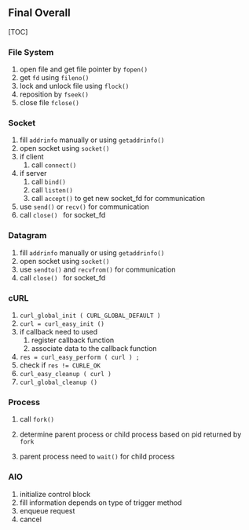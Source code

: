 ## Final Overall

[TOC]



### File System

1. open file and get file pointer by `fopen()`
2. get `fd` using `fileno()`
3. lock and unlock file using `flock()`
4. reposition by `fseek()`
5. close file `fclose()`

### Socket

1. fill `addrinfo` manually or using `getaddrinfo()`
2. open socket using `socket()`
3. if client
   1. call `connect()`
4. if server
   1. call `bind()`
   2. call `listen()`
   3. call `accept()` to get new socket_fd for communication
5. use `send()` or `recv()` for communication
6. call `close() ` for socket_fd

### Datagram

1. fill `addrinfo` manually or using `getaddrinfo()`
2. open socket using `socket()`
3. use `sendto()` and `recvfrom()` for communication
4. call `close() ` for socket_fd

### cURL

1. `curl_global_init ( CURL_GLOBAL_DEFAULT )`
2. `curl = curl_easy_init ()`
3. if callback need to used
   1. register callback function 
   2. associate data to the callback function
4. `res = curl_easy_perform ( curl ) ;`
5. check if `res != CURLE_OK`
6. `curl_easy_cleanup ( curl )`
7. `curl_global_cleanup ()`

### Process

1. call `fork()`
2. determine parent process or child process based on pid returned by `fork`

3. parent process need to `wait()` for child process

### AIO 

1. initialize control block 
2. fill information depends on type of trigger method
3. enqueue request
4. cancel 